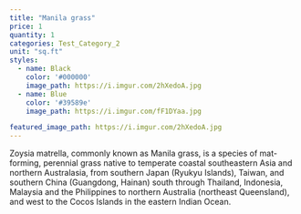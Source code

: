 ```yaml
---
title: "Manila grass"
price: 1
quantity: 1
categories: Test_Category_2
unit: "sq.ft"
styles:
  - name: Black
    color: '#000000'
    image_path: https://i.imgur.com/2hXedoA.jpg
  - name: Blue
    color: '#39589e'
    image_path: https://i.imgur.com/fF1DYaa.jpg

featured_image_path: https://i.imgur.com/2hXedoA.jpg
---
```

<p>Zoysia matrella, commonly known as Manila grass, is a species of mat-forming, perennial grass native to temperate coastal southeastern Asia and northern Australasia, from southern Japan (Ryukyu Islands), Taiwan, and southern China (Guangdong, Hainan) south through Thailand, Indonesia, Malaysia and the Philippines to northern Australia (northeast Queensland), and west to the Cocos Islands in the eastern Indian Ocean.</p>